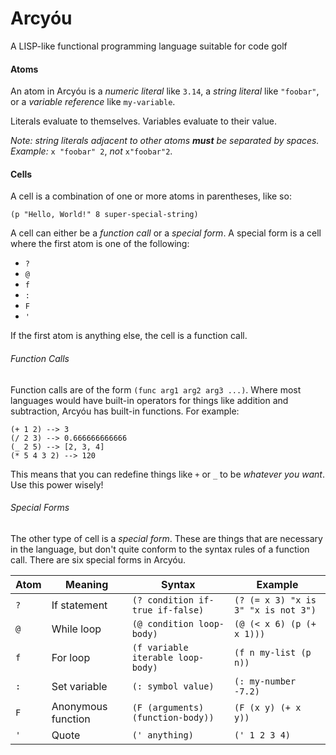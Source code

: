 # Arcyóu
A LISP-like functional programming language suitable for code golf

#### Atoms
An atom in Arcyóu is a *numeric literal* like `3.14`, a *string literal* like `"foobar"`, or a *variable reference* like `my-variable`.

Literals evaluate to themselves. Variables evaluate to their value.

*Note: string literals adjacent to other atoms __must__ be separated by spaces. Example:* `x "foobar" 2`, *not* `x"foobar"2`.

#### Cells
A cell is a combination of one or more atoms in parentheses, like so:

    (p "Hello, World!" 8 super-special-string)

A cell can either be a *function call* or a *special form*. A special form is a cell where the first atom is one of the following:

 - `?`
 - `@`
 - `f`
 - `:`
 - `F`
 - `'`

If the first atom is anything else, the cell is a function call.

###### Function Calls

Function calls are of the form `(func arg1 arg2 arg3 ...)`. Where most languages would have built-in operators for things like addition and subtraction, Arcyóu has built-in functions. For example:

    (+ 1 2) --> 3
    (/ 2 3) --> 0.666666666666
    (_ 2 5) --> [2, 3, 4]
    (* 5 4 3 2) --> 120

This means that you can redefine things like `+` or `_` to be *whatever you want*. Use this power wisely!

###### Special Forms

The other type of cell is a *special form*. These are things that are necessary in the language, but don't quite conform to the syntax rules of a function call. There are six special forms in Arcyóu.

Atom | Meaning | Syntax | Example
-----|---------|--------|--------
`?`|If statement|`(? condition if-true if-false)`|`(? (= x 3) "x is 3" "x is not 3")`
`@`|While loop|`(@ condition loop-body)`|`(@ (< x 6) (p (+ x 1)))`
`f`|For loop|`(f variable iterable loop-body)`|`(f n my-list (p n))`
`:`|Set variable|`(: symbol value)`|`(: my-number -7.2)`
`F`|Anonymous function|`(F (arguments) (function-body))`|`(F (x y) (+ x y))`
`'`|Quote|`(' anything)`|`(' 1 2 3 4)`
